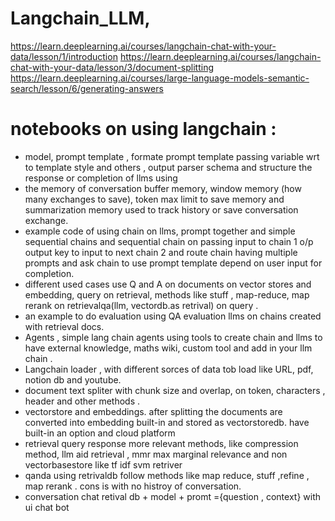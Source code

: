 # Langchain_LLM,
https://learn.deeplearning.ai/courses/langchain-chat-with-your-data/lesson/1/introduction 
https://learn.deeplearning.ai/courses/langchain-chat-with-your-data/lesson/3/document-splitting
https://learn.deeplearning.ai/courses/large-language-models-semantic-search/lesson/6/generating-answers
# notebooks on using langchain :
- model, prompt template , formate prompt template passing variable wrt to template style and others  ,  output parser schema and structure the response or completion of llms using
- the memory of conversation buffer memory, window memory (how many exchanges to save), token max limit to save memory and summarization memory used to track history or save conversation exchange.
-  example code of using chain on llms, prompt together and simple sequential chains and sequential chain on passing input to chain 1 o/p  output key to input to next chain 2 and route chain having multiple prompts and ask chain to use prompt template depend on user input for completion.
-  different used cases use Q and A on documents on vector stores and embedding, query on retrieval, methods like stuff , map-reduce, map rerank on retrievalqa(llm, vectordb.as retrival) on query .
-  an example to do evaluation using QA evaluation llms  on chains created with retrieval docs.
-  Agents , simple lang chain agents using tools to create chain and llms to have  external knowledge, maths wiki, custom tool and add in your llm chain .
-  Langchain loader , with different sorces of data tob load like URL, pdf, notion db and youtube.
-  document text spliter with chunk size and overlap, on token, characters , header and other methods .
-  vectorstore and embeddings. after splitting the documents are converted into embedding built-in  and stored as vectorstoredb. have built-in an  option and cloud platform
-  retrieval query response more relevant methods, like compression method, llm aid retrieval , mmr max marginal relevance and non vectorbasestore like tf idf svm retriver
-  qanda using retrivaldb follow methods like map reduce, stuff ,refine , map rerank . cons is with no histroy of conversation.
-  conversation chat retival db + model + promt ={question , context} with ui chat bot
